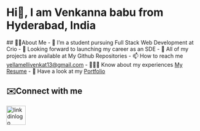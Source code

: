 <h1 ctyle="text-align:center"> Hi👋, I am Venkanna babu from Hyderabad, India </h1>
## 🙋‍♂️About Me
  - 🌱 I’m a student pursuing Full Stack Web Development at Crio
  - 👯 Looking forward to launching my career as an SDE
  - 🤔 All of my projects are available at My Github Repositories
  - 📫 How to reach me <a href="https://www.gmail.com">yellamellivenkat13@gmail.com</a>
  - 👨🏻‍🎓 Know about my experiences  <a href="https://drive.google.com/file/d/1mPqI_DI3EAnZfiod-9C9GoegJMemLq0_/view?usp=sharing">My Resume</a>
  - 💬 Have a look at my <a href="https://www.crio.do/learn/portfolio/yellamellivenkannababu22/">Portfolio</a>

## ✉️Connect with me
 <a href="https://www.linkedin.com/in/venkannababu22">
  <img src="https://upload.wikimedia.org/wikipedia/commons/thumb/c/ca/LinkedIn_logo_initials.png/600px-LinkedIn_logo_initials.png" 
    width=50px height=50px alt="linkdinlogo"/>
 </a>
 
